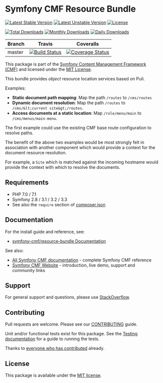 # Symfony CMF Resource Bundle

[![Latest Stable Version](https://poser.pugx.org/symfony-cmf/resource-bundle/v/stable)](https://packagist.org/packages/symfony-cmf/resource-bundle)
[![Latest Unstable Version](https://poser.pugx.org/symfony-cmf/resource-bundle/v/unstable)](https://packagist.org/packages/symfony-cmf/resource-bundle)
[![License](https://poser.pugx.org/symfony-cmf/resource-bundle/license)](https://packagist.org/packages/symfony-cmf/resource-bundle)

[![Total Downloads](https://poser.pugx.org/symfony-cmf/resource-bundle/downloads)](https://packagist.org/packages/symfony-cmf/resource-bundle)
[![Monthly Downloads](https://poser.pugx.org/symfony-cmf/resource-bundle/d/monthly)](https://packagist.org/packages/symfony-cmf/resource-bundle)
[![Daily Downloads](https://poser.pugx.org/symfony-cmf/resource-bundle/d/daily)](https://packagist.org/packages/symfony-cmf/resource-bundle)

Branch | Travis | Coveralls |
------ | ------ | --------- |
master | [![Build Status][travis_unstable_badge]][travis_unstable_link] | [![Coverage Status][coveralls_unstable_badge]][coveralls_unstable_link] |

This package is part of the [Symfony Content Management Framework (CMF)](http://cmf.symfony.com/) and licensed
under the [MIT License](LICENSE).

This bundle provides *object* resource location services based on Puli.

Examples:

- **Static document path mapping**: Map the path `/routes` to `/cms/routes`
- **Dynamic document resolution**: Map the path `/routes` to `/cms/&lt;current site&gt;/routes`.
- **Access documents at a static location**: Map `/role/menu/main` to `/cms/menus/main-menu`.

The first example could use the existing CMF base route configuration to
resolve paths.

The benefit of the above two examples would be most strongly felt in
association with another component which would provide a context for the
document resource resolution.

For example, a `Site` which is matched against the incoming hostname would
provide the context with which to resolve the documents.


## Requirements

* PHP 7.0 / 7.1
* Symfony 2.8 / 3.1 / 3.2 / 3.3
* See also the `require` section of [composer.json](composer.json)

## Documentation

For the install guide and reference, see:

* [symfony-cmf/resource-bundle Documentation](http://symfony.com/doc/master/cmf/bundles/resource-rest/index.html)

See also:

* [All Symfony CMF documentation](http://symfony.com/doc/master/cmf/index.html) - complete Symfony CMF reference
* [Symfony CMF Website](http://cmf.symfony.com/) - introduction, live demo, support and community links

## Support

For general support and questions, please use [StackOverflow](http://stackoverflow.com/questions/tagged/symfony-cmf).

## Contributing

Pull requests are welcome. Please see our
[CONTRIBUTING](https://github.com/symfony-cmf/symfony-cmf/blob/master/CONTRIBUTING.md)
guide.

Unit and/or functional tests exist for this package. See the
[Testing documentation](http://symfony.com/doc/master/cmf/components/testing.html)
for a guide to running the tests.

Thanks to
[everyone who has contributed](contributors) already.

## License

This package is available under the [MIT license](src/Resources/meta/LICENSE).

[travis_legacy_badge]: https://travis-ci.org/symfony-cmf/resource-bundle.svg?branch=master
[travis_legacy_link]: https://travis-ci.org/symfony-cmf/resource-bundle
[travis_stable_badge]: https://travis-ci.org/symfony-cmf/resource-bundle.svg?branch=master
[travis_stable_link]: https://travis-ci.org/symfony-cmf/resource-bundle
[travis_unstable_badge]: https://travis-ci.org/symfony-cmf/resource-bundle.svg?branch=master
[travis_unstable_link]: https://travis-ci.org/symfony-cmf/resource-bundle

[coveralls_legacy_badge]: https://coveralls.io/repos/github/symfony-cmf/resource-bundle/badge.svg?branch=master
[coveralls_legacy_link]: https://coveralls.io/github/symfony-cmf/resource-bundle?branch=master
[coveralls_stable_badge]: https://coveralls.io/repos/github/symfony-cmf/resource-bundle/badge.svg?branch=master
[coveralls_stable_link]: https://coveralls.io/github/symfony-cmf/resource-bundle?branch=master
[coveralls_unstable_badge]: https://coveralls.io/repos/github/symfony-cmf/resource-bundle/badge.svg?branch=master
[coveralls_unstable_link]: https://coveralls.io/github/symfony-cmf/resource-bundle?branch=master
